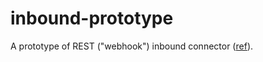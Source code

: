 # inbound-prototype

A prototype of REST ("webhook") inbound connector ([ref](https://github.com/camunda/product-hub/issues/174)).
